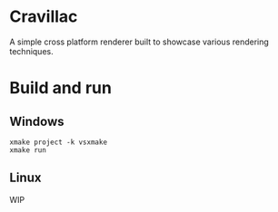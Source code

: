 # Cravillac
A simple cross platform renderer built to showcase various rendering techniques.
# Build and run
## Windows
```
xmake project -k vsxmake
xmake run 
```
## Linux
WIP

